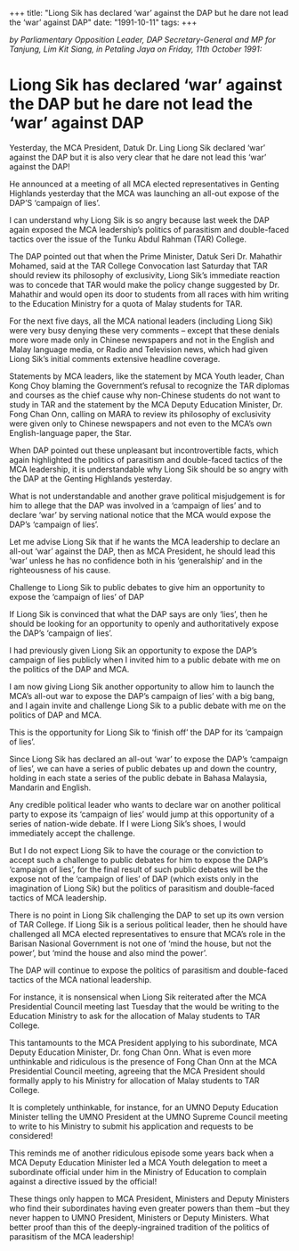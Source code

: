 +++ 
title: "Liong Sik has declared ‘war’ against the DAP but he dare not lead the ‘war’ against DAP"
date: "1991-10-11"
tags:
+++

_by Parliamentary Opposition Leader, DAP Secretary-General and MP for Tanjung, Lim Kit Siang, in Petaling Jaya on Friday, 11th October 1991:_

# Liong Sik has declared ‘war’ against the DAP but he dare not lead the ‘war’ against DAP

Yesterday, the MCA President, Datuk Dr. Ling Liong Sik declared ‘war’ against the DAP but it is also very clear that he dare not lead this ‘war’ against the DAP!</u>

He announced at a meeting of all MCA elected representatives in Genting Highlands yesterday that the MCA was launching an all-out expose of the DAP’S ‘campaign of lies’.

I can understand why Liong Sik is so angry because last week the DAP again exposed the MCA leadership’s politics of parasitism and double-faced tactics over the issue of the Tunku Abdul Rahman (TAR) College.

The DAP pointed out that when the Prime Minister, Datuk Seri Dr. Mahathir Mohamed, said at the TAR College Convocation last Saturday that TAR should review its philosophy of exclusivity, Liong Sik’s immediate reaction was to concede that TAR would make the policy change suggested by Dr. Mahathir and would open its door to students from all races with him writing to the Education Ministry for a quota of Malay students for TAR.

For the next five days, all the MCA national leaders (including Liong Sik) were very busy denying these very comments – except that these denials more wore made only in Chinese newspapers and not in the English and Malay language media, or Radio and Television news, which had given Liong Sik’s initial comments extensive headline coverage.

Statements by MCA leaders, like the statement by MCA Youth leader, Chan Kong Choy blaming the Government’s refusal to recognize the TAR diplomas and courses as the chief cause why non-Chinese students do not want to study in TAR and the statement by the MCA Deputy Education Minister, Dr. Fong Chan Onn, calling on MARA to review its philosophy of exclusivity were given only to Chinese newspapers and not even to the MCA’s own English-language paper, the Star.

When DAP pointed out these unpleasant but incontrovertible facts, which again highlighted the politics of parasitism and double-faced tactics of the MCA leadership, it is understandable why Liong Sik should be so angry with the DAP at the Genting Highlands yesterday.

What is not understandable and another grave political misjudgement is for him to allege that the DAP was involved in a ‘campaign of lies’ and to declare ‘war’ by serving national notice that the MCA would expose the DAP’s ‘campaign of lies’.

Let me advise Liong Sik that if he wants the MCA leadership to declare an all-out ‘war’ against the DAP, then as MCA President, he should lead this ‘war’ unless he has no confidence both in his ‘generalship’ and in the righteousness of his cause.

Challenge to Liong Sik to public debates to give him an opportunity to expose the ‘campaign of lies’ of DAP

If Liong Sik is convinced that what the DAP says are only ‘lies’, then he should be looking for an opportunity to openly and authoritatively expose the DAP’s ‘campaign of lies’.

I had previously given Liong Sik an opportunity to expose the DAP’s campaign of lies publicly when I invited him to a public debate with me on the politics of the DAP and MCA.

I am now giving Liong Sik another opportunity to allow him to launch the MCA’s all-out war to expose the DAP’s campaign of lies’ with a big bang, and I again invite and challenge Liong Sik to a public debate with me on the politics of DAP and MCA.

This is the opportunity for Liong Sik to ‘finish off’ the DAP for its ‘campaign of lies’.

Since Liong Sik has declared an all-out ‘war’ to expose the DAP’s ‘campaign of lies’, we can have a series of public debates up and down the country, holding in each state a series of the public debate in Bahasa Malaysia, Mandarin and English.

Any credible political leader who wants to declare war on another political party to expose its ‘campaign of lies’ would jump at this opportunity of a series of nation-wide debate. If I were Liong Sik’s shoes, I would immediately accept the challenge.

But I do not expect Liong Sik to have the courage or the conviction to accept such a challenge to public debates for him to expose the DAP’s ‘campaign of lies’, for the final result of such public debates will be the expose not of the ‘campaign of lies’ of DAP (which exists only in the imagination of Liong Sik) but the politics of parasitism and double-faced tactics of MCA leadership.

There is no point in Liong Sik challenging the DAP to set up its own version of TAR College. If Liong Sik is a serious political leader, then he should have challenged all MCA elected representatives to ensure that MCA’s role in the Barisan Nasional Government is not one of ‘mind the house, but not the power’, but ‘mind the house and also mind the power’.

The DAP will continue to expose the politics of parasitism and double-faced tactics of the MCA national leadership.

For instance, it is nonsensical when Liong Sik reiterated after the MCA Presidential Council meeting last Tuesday that the would be writing to the Education Ministry to ask for the allocation of Malay students to TAR College.

This tantamounts to the MCA President applying to his subordinate, MCA Deputy  Education Minister, Dr. fong Chan Onn. What is even more unthinkable and ridiculous is the presence of Fong Chan Onn at the MCA Presidential Council meeting, agreeing that the MCA President should formally apply to his Ministry for allocation of Malay students to TAR College.

It is completely unthinkable, for instance, for an UMNO Deputy Education Minister telling the UMNO President at the UMNO Supreme Council meeting to write to his Ministry to submit his application and requests to be considered!

This reminds me of another ridiculous episode some years back when a MCA Deputy Education Minister led a MCA Youth delegation to meet a subordinate official under him in the Ministry of Education to complain against a directive issued by the official!

These things only happen to MCA President, Ministers and Deputy Ministers who find their subordinates having even greater powers than them –but they never happen to UMNO President, Ministers or Deputy Ministers. What better proof than this of the deeply-ingrained tradition of the politics of parasitism of the MCA leadership!
 

